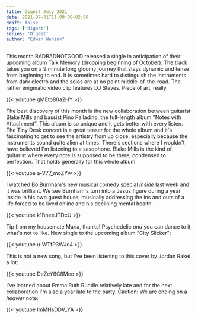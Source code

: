 ```yaml
---
title: Digest July 2021
date: 2021-07-31T11:00:00+02:00
draft: false
tags: ['digest']
series: 'Digest'
author: "Edwin Wenink"
---
```


This month BADBADNOTGOOD released a single in anticipation of their upcoming album Talk Memory (dropping beginning of October).
The track takes you on a 9 minute long gloomy journey that stays dynamic and tense from beginning to end. 
It is sometimes hard to distinguish the instruments from dark electro and the solos are at no point middle-of-the-road.
The rather enigmatic video clip features DJ Steves.
Piece of art, really.

{{< youtube gMEto80a2HY >}} 

The best discovery of this month is the new collaboration between guitarist Blake Mills and bassist Pino Palladino, the full-length album "Notes with Attachment". 
This album is so unique and it gets better with every listen.
The Tiny Desk concert is a great teaser for the whole album and it's fascinating to get to see the artistry from up close, especially because the instruments sound quite alien at times.
There's sections where I wouldn't have believed I'm listening to a saxophone.
Blake Mills is the kind of guitarist where every note is supposed to be there, condensed to perfection. 
That holds generally for this whole album.

{{< youtube a-V77_moZYw >}} 

I watched Bo Burnham's new musical comedy special *Inside* last week and it was brilliant. 
We see Burnham's turn into a Jesus figure during a year inside in his own guest house, musically addressing the ins and outs of a life forced to be lived online and his declining mental health.

{{< youtube k1BneeJTDcU >}} 

Tip from my housemate Maria, thanks!
Psychedelic *and* you can dance to it, what's not to like.
New single to the upcoming album "City Slicker":

{{< youtube u-WTfP3WJc4 >}} 

This is not a new song, but I've been listening to this cover by Jordan Rakei a lot:

{{< youtube DeZeY6C8Meo >}}

I've learned about Emma Ruth Rundle relatively late and for the next collaboration I'm also a year late to the party.
Caution: We are ending on a *heavier* note:

{{< youtube ImMHsDDV_YA >}}
